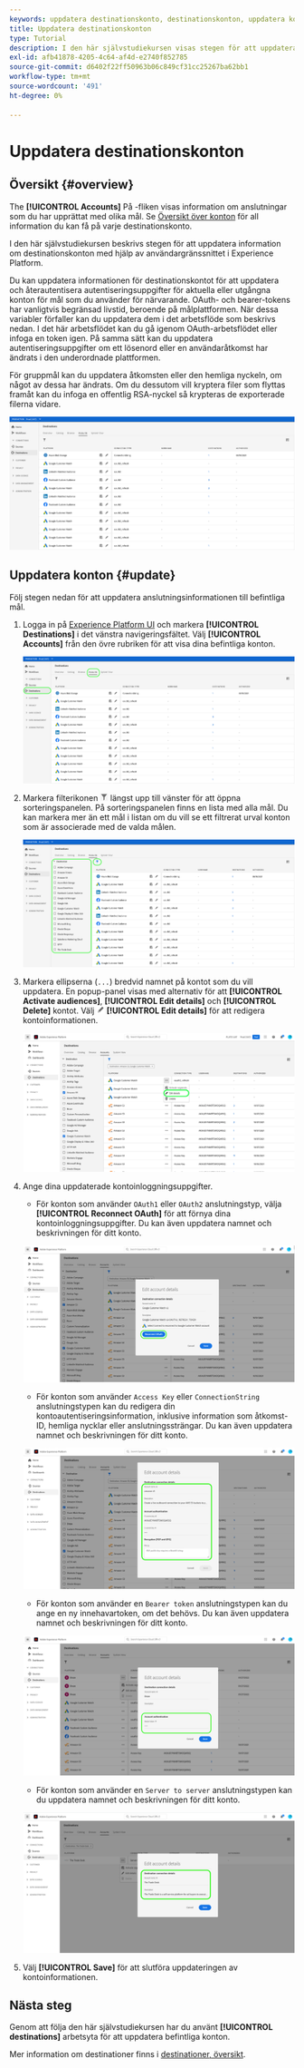 ```yaml
---
keywords: uppdatera destinationskonto, destinationskonton, uppdatera konton, uppdatera destinationskonto
title: Uppdatera destinationskonton
type: Tutorial
description: I den här självstudiekursen visas stegen för att uppdatera målkonton i användargränssnittet i Adobe Experience Platform
exl-id: afb41878-4205-4c64-af4d-e2740f852785
source-git-commit: d6402f22ff50963b06c849cf31cc25267ba62bb1
workflow-type: tm+mt
source-wordcount: '491'
ht-degree: 0%

---
```


# Uppdatera destinationskonton

## Översikt {#overview}

The **[!UICONTROL Accounts]** På -fliken visas information om anslutningar som du har upprättat med olika mål. Se [Översikt över konton](../ui/destinations-workspace.md#accounts) för all information du kan få på varje destinationskonto.

I den här självstudiekursen beskrivs stegen för att uppdatera information om destinationskonton med hjälp av användargränssnittet i Experience Platform.

Du kan uppdatera informationen för destinationskontot för att uppdatera och återautentisera autentiseringsuppgifter för aktuella eller utgångna konton för mål som du använder för närvarande. OAuth- och bearer-tokens har vanligtvis begränsad livstid, beroende på målplattformen. När dessa variabler förfaller kan du uppdatera dem i det arbetsflöde som beskrivs nedan. I det här arbetsflödet kan du gå igenom OAuth-arbetsflödet eller infoga en token igen. På samma sätt kan du uppdatera autentiseringsuppgifter om ett lösenord eller en användaråtkomst har ändrats i den underordnade plattformen.

För gruppmål kan du uppdatera åtkomsten eller den hemliga nyckeln, om något av dessa har ändrats. Om du dessutom vill kryptera filer som flyttas framåt kan du infoga en offentlig RSA-nyckel så krypteras de exporterade filerna vidare.

![Fliken Konton](../assets/ui/update-accounts/destination-accounts.png)

## Uppdatera konton {#update}

Följ stegen nedan för att uppdatera anslutningsinformationen till befintliga mål.

1. Logga in på [Experience Platform UI](https://platform.adobe.com/) och markera **[!UICONTROL Destinations]** i det vänstra navigeringsfältet. Välj **[!UICONTROL Accounts]** från den övre rubriken för att visa dina befintliga konton.

   ![Fliken Konton](../assets/ui/update-accounts/accounts-tab.png)

2. Markera filterikonen ![Filterikon](../assets/ui/update-accounts/filter.png) längst upp till vänster för att öppna sorteringspanelen. På sorteringspanelen finns en lista med alla mål. Du kan markera mer än ett mål i listan om du vill se ett filtrerat urval konton som är associerade med de valda målen.

   ![Filtrera målkonton](../assets/ui/update-accounts/filter-accounts.png)

3. Markera ellipserna (`...`) bredvid namnet på kontot som du vill uppdatera. En popup-panel visas med alternativ för att **[!UICONTROL Activate audiences]**, **[!UICONTROL Edit details]** och **[!UICONTROL Delete]** kontot. Välj ![Knappen Redigera information](../assets/ui/workspace/pencil-icon.png) **[!UICONTROL Edit details]** för att redigera kontoinformationen.

   ![Redigera konto](../assets/ui/update-accounts/accounts-edit.png)

4. Ange dina uppdaterade kontoinloggningsuppgifter.

   * För konton som använder `OAuth1` eller `OAuth2` anslutningstyp, välja **[!UICONTROL Reconnect OAuth]** för att förnya dina kontoinloggningsuppgifter. Du kan även uppdatera namnet och beskrivningen för ditt konto.

   ![Redigera information OAuth](../assets/ui/update-accounts/edit-details-oauth.png)

   * För konton som använder `Access Key` eller `ConnectionString` anslutningstypen kan du redigera din kontoautentiseringsinformation, inklusive information som åtkomst-ID, hemliga nycklar eller anslutningssträngar. Du kan även uppdatera namnet och beskrivningen för ditt konto.

   ![Redigera åtkomstnyckel för detaljer](../assets/ui/update-accounts/edit-details-key.png)

   * För konton som använder en `Bearer token` anslutningstypen kan du ange en ny innehavartoken, om det behövs. Du kan även uppdatera namnet och beskrivningen för ditt konto.

   ![Redigera information Bearer-token](../assets/ui/update-accounts/edit-details-bearer.png)

   * För konton som använder en `Server to server` anslutningstypen kan du uppdatera namnet och beskrivningen för ditt konto.

   ![Redigera information från server till server](../assets/ui/update-accounts/edit-details-s2s.png)

5. Välj **[!UICONTROL Save]** för att slutföra uppdateringen av kontoinformationen.

## Nästa steg

Genom att följa den här självstudiekursen har du använt **[!UICONTROL destinations]** arbetsyta för att uppdatera befintliga konton.

Mer information om destinationer finns i [destinationer, översikt](../catalog/overview.md).